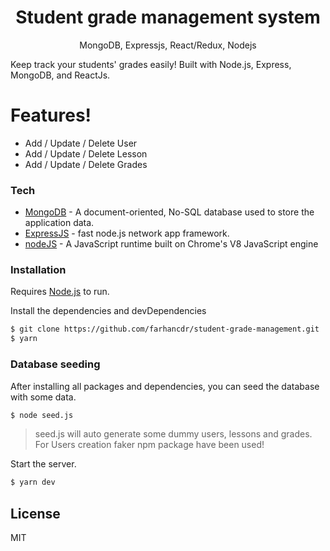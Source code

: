 <h1 align="center">
Student grade management system
</h1>
<p align="center">
MongoDB, Expressjs, React/Redux, Nodejs
</p>

Keep track your students' grades easily! Built with Node.js, Express, MongoDB, and ReactJs.


# Features!

- Add / Update / Delete User
- Add / Update / Delete Lesson
- Add / Update / Delete Grades

### Tech

- [MongoDB](https://www.mongodb.com/) - A document-oriented, No-SQL database used to store the application data.
- [ExpressJS](https://expressjs.com/) - fast node.js network app framework.
- [nodeJS](https://nodejs.org/) - A JavaScript runtime built on Chrome's V8 JavaScript engine

### Installation

Requires [Node.js](https://nodejs.org/) to run.

Install the dependencies and devDependencies

```sh
$ git clone https://github.com/farhancdr/student-grade-management.git
$ yarn
```

### Database seeding
After installing all packages and dependencies, you can seed the database with some data.

```sh
$ node seed.js
```
> seed.js will auto generate some dummy users, lessons and grades. For Users creation faker npm package have been used!

Start the server.

```sh
$ yarn dev
```

## License

MIT
